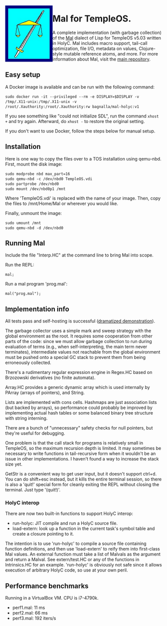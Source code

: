 <a href="TempleOS"><img src="TOS_logo.png" align="left" height="180" ></a>
# Mal for TempleOS.
A complete implementation (with garbage collection) of the [Mal](https://github.com/kanaka/mal)
dialect of Lisp for TempleOS v5.03 written in HolyC.
Mal includes macro support, tail-call optimization, file I/O, metadata on values,
Clojure-style mutable reference atoms, and more. For more information about Mal,
visit the [main repository](https://github.com/kanaka/mal).
<br>

## Easy setup

A Docker image is available and can be run with the following command:

```
sudo docker run -it --privileged --rm -e DISPLAY=$DISPLAY -v /tmp/.X11-unix:/tmp/.X11-unix -v /root/.Xauthority:/root/.Xauthority:rw bagnalla/mal-holyc:v1
```

If you see something like "could not initialize SDL", run the command `xhost +`
and try again. Afterward, do `xhost -` to restore the original setting.

If you don't want to use Docker, follow the steps below for manual setup.

## Installation

Here is one way to copy the files over to a TOS installation using qemu-nbd.
First, mount the disk image:
```
sudo modprobe nbd max_part=16
sudo qemu-nbd -c /dev/nbd0 TempleOS.vdi
sudo partprobe /dev/nbd0
sudo mount /dev/nbd0p1 /mnt
```

Where 'TempleOS.vdi' is replaced with the name of your image.
Then, copy the files to /mnt/Home/Mal or wherever you would like.

Finally, unmount the image:
```
sudo umount /mnt
sudo qemu-nbd -d /dev/nbd0
```

## Running Mal

Include the file "Interp.HC" at the command line to bring Mal into scope.

Run the REPL:
```
mal;
```

Run a mal program 'prog.mal':
```
mal("prog.mal");
```

## Implementation info

All tests pass and self-hosting is successful
([dramatized demonstration](https://www.youtube.com/watch?v=tbr-j2_zhgU)).

The garbage collector uses a simple mark and sweep strategy with the
global environment as the root. It requires some cooperation from
other parts of the code: since we must allow garbage collection to run
during evaluation of terms (e.g., when self-interpreting, the main term
never terminates), intermediate values not reachable from the global
environment must be pushed onto a special GC stack to prevent them
from being erroneously collected.

There's a rudimentary regular expression engine in Regex.HC based on
Brzozowski derivatives (no finite automata).

Array.HC provides a generic dynamic array which is used internally by
PArray (arrays of pointers), and String.

Lists are implemented with cons cells. Hashmaps are just association
lists (but backed by arrays), so performance could probably be
improved by implementing actual hash tables or some balanced binary
tree structure with string interning.

There are a bunch of "unnecessary" safety checks for null pointers,
but they're useful for debugging.

One problem is that the call stack for programs is relatively small in
TempleOS, so the maximum recursion depth is limited. It may sometimes
be necessary to write functions in tail-recursive form when it
wouldn't be an issue in other implementations. I haven't found a way
to increase the stack size yet.

GetStr is a convenient way to get user input, but it doesn't support
ctrl+d. You can do shift+esc instead, but it kills the entire terminal
session, so there is also a 'quit!' special form for cleanly exiting
the REPL without closing the terminal. Just type '(quit!)'.

### HolyC interop

There are now two built-in functions to support HolyC interop:
* run-holyc: JIT compile and run a HolyC source file.
* load-extern: look up a function in the current task's symbol table and create a closure pointing to it.

The intention is to use 'run-holyc' to compile a source file
containing function definitions, and then use 'load-extern' to reify
them into first-class Mal values. An external function must take a
list of Malvals as the argument and return a Malval. See
extern/test.HC or any of the functions in Intrinsics.HC for an
example. 'run-holyc' is obviously not safe since it allows execution
of arbitrary HolyC code, so use at your own peril.

## Performance benchmarks
Running in a VirtualBox VM. CPU is i7-4790k.
- perf1.mal: 11 ms
- perf2.mal: 66 ms
- perf3.mal: 192 iters/s
